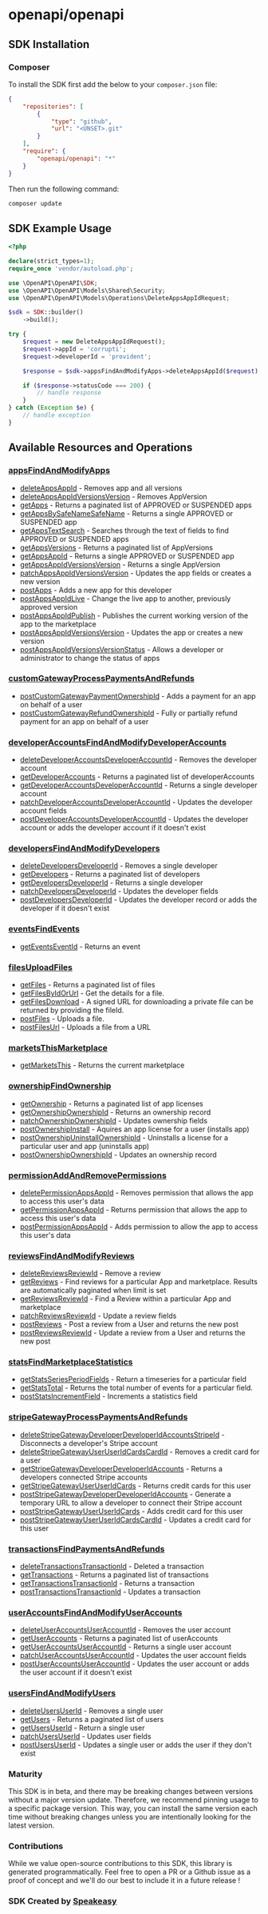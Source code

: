 # openapi/openapi

<!-- Start SDK Installation -->
## SDK Installation

### Composer

To install the SDK first add the below to your `composer.json` file:

```json
{
    "repositories": [
        {
            "type": "github",
            "url": "<UNSET>.git"
        }
    ],
    "require": {
        "openapi/openapi": "*"
    }
}
```

Then run the following command:

```bash
composer update
```
<!-- End SDK Installation -->

## SDK Example Usage
<!-- Start SDK Example Usage -->
```php
<?php

declare(strict_types=1);
require_once 'vendor/autoload.php';

use \OpenAPI\OpenAPI\SDK;
use \OpenAPI\OpenAPI\Models\Shared\Security;
use \OpenAPI\OpenAPI\Models\Operations\DeleteAppsAppIdRequest;

$sdk = SDK::builder()
    ->build();

try {
    $request = new DeleteAppsAppIdRequest();
    $request->appId = 'corrupti';
    $request->developerId = 'provident';

    $response = $sdk->appsFindAndModifyApps->deleteAppsAppId($request);

    if ($response->statusCode === 200) {
        // handle response
    }
} catch (Exception $e) {
    // handle exception
}
```
<!-- End SDK Example Usage -->

<!-- Start SDK Available Operations -->
## Available Resources and Operations


### [appsFindAndModifyApps](docs/appsfindandmodifyapps/README.md)

* [deleteAppsAppId](docs/appsfindandmodifyapps/README.md#deleteappsappid) - Removes app and all versions
* [deleteAppsAppIdVersionsVersion](docs/appsfindandmodifyapps/README.md#deleteappsappidversionsversion) - Removes AppVersion
* [getApps](docs/appsfindandmodifyapps/README.md#getapps) - Returns a paginated list of APPROVED or SUSPENDED apps
* [getAppsBySafeNameSafeName](docs/appsfindandmodifyapps/README.md#getappsbysafenamesafename) - Returns a single APPROVED or SUSPENDED app
* [getAppsTextSearch](docs/appsfindandmodifyapps/README.md#getappstextsearch) - Searches through the text of fields to find APPROVED or SUSPENDED apps
* [getAppsVersions](docs/appsfindandmodifyapps/README.md#getappsversions) - Returns a paginated list of AppVersions
* [getAppsAppId](docs/appsfindandmodifyapps/README.md#getappsappid) - Returns a single APPROVED or SUSPENDED app
* [getAppsAppIdVersionsVersion](docs/appsfindandmodifyapps/README.md#getappsappidversionsversion) - Returns a single AppVersion
* [patchAppsAppIdVersionsVersion](docs/appsfindandmodifyapps/README.md#patchappsappidversionsversion) - Updates the app fields or creates a new version
* [postApps](docs/appsfindandmodifyapps/README.md#postapps) - Adds a new app for this developer
* [postAppsAppIdLive](docs/appsfindandmodifyapps/README.md#postappsappidlive) - Change the live app to another, previously approved version
* [postAppsAppIdPublish](docs/appsfindandmodifyapps/README.md#postappsappidpublish) - Publishes the current working version of the app to the marketplace
* [postAppsAppIdVersionsVersion](docs/appsfindandmodifyapps/README.md#postappsappidversionsversion) - Updates the app or creates a new version
* [postAppsAppIdVersionsVersionStatus](docs/appsfindandmodifyapps/README.md#postappsappidversionsversionstatus) - Allows a developer or administrator to change the status of apps

### [customGatewayProcessPaymentsAndRefunds](docs/customgatewayprocesspaymentsandrefunds/README.md)

* [postCustomGatewayPaymentOwnershipId](docs/customgatewayprocesspaymentsandrefunds/README.md#postcustomgatewaypaymentownershipid) - Adds a payment for an app on behalf of a user
* [postCustomGatewayRefundOwnershipId](docs/customgatewayprocesspaymentsandrefunds/README.md#postcustomgatewayrefundownershipid) - Fully or partially refund payment for an app on behalf of a user

### [developerAccountsFindAndModifyDeveloperAccounts](docs/developeraccountsfindandmodifydeveloperaccounts/README.md)

* [deleteDeveloperAccountsDeveloperAccountId](docs/developeraccountsfindandmodifydeveloperaccounts/README.md#deletedeveloperaccountsdeveloperaccountid) - Removes the developer account
* [getDeveloperAccounts](docs/developeraccountsfindandmodifydeveloperaccounts/README.md#getdeveloperaccounts) - Returns a paginated list of developerAccounts
* [getDeveloperAccountsDeveloperAccountId](docs/developeraccountsfindandmodifydeveloperaccounts/README.md#getdeveloperaccountsdeveloperaccountid) - Returns a single developer account
* [patchDeveloperAccountsDeveloperAccountId](docs/developeraccountsfindandmodifydeveloperaccounts/README.md#patchdeveloperaccountsdeveloperaccountid) - Updates the developer account fields
* [postDeveloperAccountsDeveloperAccountId](docs/developeraccountsfindandmodifydeveloperaccounts/README.md#postdeveloperaccountsdeveloperaccountid) - Updates the developer account or adds the developer account if it doesn't exist

### [developersFindAndModifyDevelopers](docs/developersfindandmodifydevelopers/README.md)

* [deleteDevelopersDeveloperId](docs/developersfindandmodifydevelopers/README.md#deletedevelopersdeveloperid) - Removes a single developer
* [getDevelopers](docs/developersfindandmodifydevelopers/README.md#getdevelopers) - Returns a paginated list of developers
* [getDevelopersDeveloperId](docs/developersfindandmodifydevelopers/README.md#getdevelopersdeveloperid) - Returns a single developer
* [patchDevelopersDeveloperId](docs/developersfindandmodifydevelopers/README.md#patchdevelopersdeveloperid) - Updates the developer fields
* [postDevelopersDeveloperId](docs/developersfindandmodifydevelopers/README.md#postdevelopersdeveloperid) - Updates the developer record or adds the developer if it doesn't exist

### [eventsFindEvents](docs/eventsfindevents/README.md)

* [getEventsEventId](docs/eventsfindevents/README.md#geteventseventid) - Returns an event

### [filesUploadFiles](docs/filesuploadfiles/README.md)

* [getFiles](docs/filesuploadfiles/README.md#getfiles) - Returns a paginated list of files
* [getFilesByIdOrUrl](docs/filesuploadfiles/README.md#getfilesbyidorurl) - Get the details for a file.
* [getFilesDownload](docs/filesuploadfiles/README.md#getfilesdownload) - A signed URL for downloading a private file can be returned by providing the fileId.
* [postFiles](docs/filesuploadfiles/README.md#postfiles) - Uploads a file.
* [postFilesUrl](docs/filesuploadfiles/README.md#postfilesurl) - Uploads a file from a URL

### [marketsThisMarketplace](docs/marketsthismarketplace/README.md)

* [getMarketsThis](docs/marketsthismarketplace/README.md#getmarketsthis) - Returns the current marketplace

### [ownershipFindOwnership](docs/ownershipfindownership/README.md)

* [getOwnership](docs/ownershipfindownership/README.md#getownership) - Returns a paginated list of app licenses
* [getOwnershipOwnershipId](docs/ownershipfindownership/README.md#getownershipownershipid) - Returns an ownership record
* [patchOwnershipOwnershipId](docs/ownershipfindownership/README.md#patchownershipownershipid) - Updates ownership fields
* [postOwnershipInstall](docs/ownershipfindownership/README.md#postownershipinstall) - Aquires an app license for a user (installs app)
* [postOwnershipUninstallOwnershipId](docs/ownershipfindownership/README.md#postownershipuninstallownershipid) - Uninstalls a license for a particular user and app (uninstalls app)
* [postOwnershipOwnershipId](docs/ownershipfindownership/README.md#postownershipownershipid) - Updates an ownership record

### [permissionAddAndRemovePermissions](docs/permissionaddandremovepermissions/README.md)

* [deletePermissionAppsAppId](docs/permissionaddandremovepermissions/README.md#deletepermissionappsappid) - Removes permission that allows the app to access this user's data
* [getPermissionAppsAppId](docs/permissionaddandremovepermissions/README.md#getpermissionappsappid) - Returns permission that allows the app to access this user's data
* [postPermissionAppsAppId](docs/permissionaddandremovepermissions/README.md#postpermissionappsappid) - Adds permission to allow the app to access this user's data

### [reviewsFindAndModifyReviews](docs/reviewsfindandmodifyreviews/README.md)

* [deleteReviewsReviewId](docs/reviewsfindandmodifyreviews/README.md#deletereviewsreviewid) - Remove a review
* [getReviews](docs/reviewsfindandmodifyreviews/README.md#getreviews) - Find reviews for a particular App and marketplace. Results are automatically paginated when limit is set
* [getReviewsReviewId](docs/reviewsfindandmodifyreviews/README.md#getreviewsreviewid) - Find a Review within a particular App and marketplace
* [patchReviewsReviewId](docs/reviewsfindandmodifyreviews/README.md#patchreviewsreviewid) - Update a review fields
* [postReviews](docs/reviewsfindandmodifyreviews/README.md#postreviews) - Post a review from a User and returns the new post
* [postReviewsReviewId](docs/reviewsfindandmodifyreviews/README.md#postreviewsreviewid) - Update a review from a User and returns the new post

### [statsFindMarketplaceStatistics](docs/statsfindmarketplacestatistics/README.md)

* [getStatsSeriesPeriodFields](docs/statsfindmarketplacestatistics/README.md#getstatsseriesperiodfields) - Return a timeseries for a particular field
* [getStatsTotal](docs/statsfindmarketplacestatistics/README.md#getstatstotal) - Returns the total number of events for a particular field.
* [postStatsIncrementField](docs/statsfindmarketplacestatistics/README.md#poststatsincrementfield) - Increments a statistics field

### [stripeGatewayProcessPaymentsAndRefunds](docs/stripegatewayprocesspaymentsandrefunds/README.md)

* [deleteStripeGatewayDeveloperDeveloperIdAccountsStripeId](docs/stripegatewayprocesspaymentsandrefunds/README.md#deletestripegatewaydeveloperdeveloperidaccountsstripeid) - Disconnects a developer's Stripe account
* [deleteStripeGatewayUserUserIdCardsCardId](docs/stripegatewayprocesspaymentsandrefunds/README.md#deletestripegatewayuseruseridcardscardid) - Removes a credit card for a user
* [getStripeGatewayDeveloperDeveloperIdAccounts](docs/stripegatewayprocesspaymentsandrefunds/README.md#getstripegatewaydeveloperdeveloperidaccounts) - Returns a developers connected Stripe accounts
* [getStripeGatewayUserUserIdCards](docs/stripegatewayprocesspaymentsandrefunds/README.md#getstripegatewayuseruseridcards) - Returns credit cards for this user
* [postStripeGatewayDeveloperDeveloperIdAccounts](docs/stripegatewayprocesspaymentsandrefunds/README.md#poststripegatewaydeveloperdeveloperidaccounts) - Generate a temporary URL to allow a developer to connect their Stripe account
* [postStripeGatewayUserUserIdCards](docs/stripegatewayprocesspaymentsandrefunds/README.md#poststripegatewayuseruseridcards) - Adds credit card for this user
* [postStripeGatewayUserUserIdCardsCardId](docs/stripegatewayprocesspaymentsandrefunds/README.md#poststripegatewayuseruseridcardscardid) - Updates a credit card for this user

### [transactionsFindPaymentsAndRefunds](docs/transactionsfindpaymentsandrefunds/README.md)

* [deleteTransactionsTransactionId](docs/transactionsfindpaymentsandrefunds/README.md#deletetransactionstransactionid) - Deleted a transaction
* [getTransactions](docs/transactionsfindpaymentsandrefunds/README.md#gettransactions) - Returns a paginated list of transactions
* [getTransactionsTransactionId](docs/transactionsfindpaymentsandrefunds/README.md#gettransactionstransactionid) - Returns a transaction
* [postTransactionsTransactionId](docs/transactionsfindpaymentsandrefunds/README.md#posttransactionstransactionid) - Updates a transaction

### [userAccountsFindAndModifyUserAccounts](docs/useraccountsfindandmodifyuseraccounts/README.md)

* [deleteUserAccountsUserAccountId](docs/useraccountsfindandmodifyuseraccounts/README.md#deleteuseraccountsuseraccountid) - Removes the user account
* [getUserAccounts](docs/useraccountsfindandmodifyuseraccounts/README.md#getuseraccounts) - Returns a paginated list of userAccounts
* [getUserAccountsUserAccountId](docs/useraccountsfindandmodifyuseraccounts/README.md#getuseraccountsuseraccountid) - Returns a single user account
* [patchUserAccountsUserAccountId](docs/useraccountsfindandmodifyuseraccounts/README.md#patchuseraccountsuseraccountid) - Updates the user account fields
* [postUserAccountsUserAccountId](docs/useraccountsfindandmodifyuseraccounts/README.md#postuseraccountsuseraccountid) - Updates the user account or adds the user account if it doesn't exist

### [usersFindAndModifyUsers](docs/usersfindandmodifyusers/README.md)

* [deleteUsersUserId](docs/usersfindandmodifyusers/README.md#deleteusersuserid) - Removes a single user
* [getUsers](docs/usersfindandmodifyusers/README.md#getusers) - Returns a paginated list of users
* [getUsersUserId](docs/usersfindandmodifyusers/README.md#getusersuserid) - Return a single user
* [patchUsersUserId](docs/usersfindandmodifyusers/README.md#patchusersuserid) - Updates user fields
* [postUsersUserId](docs/usersfindandmodifyusers/README.md#postusersuserid) - Updates a single user or adds the user if they don't exist
<!-- End SDK Available Operations -->

### Maturity

This SDK is in beta, and there may be breaking changes between versions without a major version update. Therefore, we recommend pinning usage
to a specific package version. This way, you can install the same version each time without breaking changes unless you are intentionally
looking for the latest version.

### Contributions

While we value open-source contributions to this SDK, this library is generated programmatically.
Feel free to open a PR or a Github issue as a proof of concept and we'll do our best to include it in a future release !

### SDK Created by [Speakeasy](https://docs.speakeasyapi.dev/docs/using-speakeasy/client-sdks)
